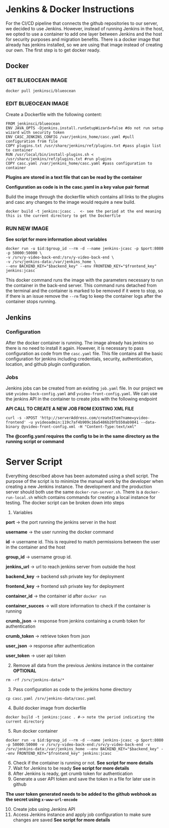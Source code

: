 # Jenkins & Docker Instructions
For the CI/CD pipeline that connects the github repositories to our server, we decided to use Jenkins. However, instead of running Jenkins in the host, we opted to use a container to add one layer between Jenkins and the host for security purposes and migration benefits. 
There is a docker image that already has jenkins installed, so we are using that image instead of creating our own. The first step is to get docker ready. 

## Docker

### GET BLUEOCEAN IMAGE 
``` docker pull jenkinsci/blueocean ``` 
### EDIT BLUEOCEAN IMAGE
Create a Dockerfile with the following content:
```
FROM jenkinsci/blueocean
ENV JAVA_OPTS -Djenkins.install.runSetupWizard=false #do not run setup wizard with security token
ENV CASC_JENKINS_CONFIG /var/jenkins_home/casc.yaml #pull configuration from file
COPY plugins.txt /usr/share/jenkins/ref/plugins.txt #pass plugin list to container
RUN /usr/local/bin/install-plugins.sh < /usr/share/jenkins/ref/plugins.txt #run plugins
COPY casc.yaml /var/jenkins_home/casc.yaml #pass configuration to container
```
**Plugins are stored in a text file that can be read by the container**

**Configuration as code is in the casc.yaml in a key value pair format**

Build the image through the dockerfile which contains all links to the plugins and casc any changes to the image would require a new build.
```
docker build -t jenkins:jcasc .  <- see the period at the end meaning this is the current directory to get the Dockerfile
```
### RUN NEW IMAGE
**See script for more information about variables**
```
docker run -u $id:$group_id --rm -d --name jenkins-jcasc -p $port:8080 -p 50000:50000 \ 
-v /srv/y-video-back-end:/srv/y-video-back-end \
-v /srv/jenkins-data:/var/jenkins_home \
--env BACKEND_KEY="$backend_key" --env FRONTEND_KEY="$frontend_key" jenkins:jcasc
```
This docker command runs the image with the parameters necessary to run the container in the back-end server. This command runs detached from the terminal and the container is marked to be removed if it were to stop, so if there is an issue remove the ```--rm``` flag to keep the container logs after the container stops running. 

## Jenkins
### Configuration
After the docker container is running. The image already has jenkins so there is no need to install it again. However, it is necessary to pass configuration as code from the ```casc.yaml``` file. This file contains all the basic configuration for jenkins including credentials, security, authentication, location, and github plugin configuration.

### Jobs
Jenkins jobs can be created from an existing ```job.yaml``` file. In our project we use ```yvideo-back-config.yaml``` and ```yvideo-front-config.yaml```. We can use the jenkins API in the container to create jobs with the following endpoint

**API CALL TO CREATE A NEW JOB FROM EXISTING XML FILE**
```
curl -s -XPOST 'http://serverAddress.com/createItem?name=yvideo-frontend' -u yvideoadmin:119c7af4b909c16a5486b20fb550ab9841 --data-binary @yvideo-front-config.xml -H "Content-Type:text/xml"
```
**The @config.yaml requires the config to be in the same directory as the running script or command**

# Server Script
Everything described above has been automated using a shell script. The purpose of the script is to minimize the manual work by the developer when creating a new Jenkins instance. The development and the production server should both use the same ```docker-run-server.sh```. There is a ```docker-run-local.sh``` which contains commands for creating a local instance for testing. 
The docker script can be broken down into steps
1. Variables


**port** -> the port running the jenkins server in the host

**username** -> the user running the docker command

**id** -> username id. This is required to match permissions between the user in the container and the host

**group_id** -> username group id.

**jenkins_url** -> url to reach jenkins server from outside the host

**backend_key** -> backend ssh private key for deployment

**frontend_key** -> frontend ssh private key for deployment

**container_id** -> the container id after ```docker run```

**container_succes** -> will store information to check if the container is running

**crumb_json** -> response from jenkins containing a crumb token for authentication

**crumb_token** -> retrieve token from json

**user_json** -> response after authentication

**user_token** -> user api token

2. Remove all data from the previous Jenkins instance in the container **OPTIONAL**


```rm -rf /srv/jenkins-data/*```

3. Pass configuration as code to the jenkins home directory

```cp casc.yaml /srv/jenkins-data/casc.yaml```

4. Build docker image from dockerfile

```docker build -t jenkins:jcasc . #-> note the period indicating the current directory```

5. Run docker container

```docker run -u $id:$group_id --rm -d --name jenkins-jcasc -p $port:8080 -p 50000:50000 -v /srv/y-video-back-end:/srv/y-video-back-end -v /srv/jenkins-data:/var/jenkins_home --env BACKEND_KEY="$backend_key" --env FRONTEND_KEY="$frontend_key" jenkins:jcasc```

6. Check if the container is running or not. **See script for more details**
7. Wait for Jenkins to be ready **See script for more details**
8. After Jenkins is ready, get crumb token for authentication
9. Generate a user API token and save the token in a file for later use in github

**The user token generated needs to be added to the github webhook as the secret using ```x-www-url-encode```**

10. Create jobs using Jenkins API
11. Access Jenkins instance and apply job configuration to make sure changes are saved **See script for more details** 

